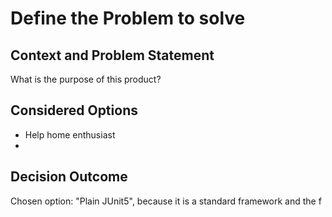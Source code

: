 # Define the Problem to solve

## Context and Problem Statement

What is the purpose of this product?

## Considered Options

* Help home enthusiast
*

## Decision Outcome

Chosen option: "Plain JUnit5", because it is a standard framework and the f
